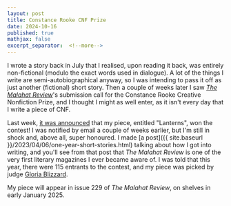 ```yaml
---
layout: post
title: Constance Rooke CNF Prize
date: 2024-10-16
published: true
mathjax: false
excerpt_separator:  <!--more-->
---
```


I wrote a story back in July that I realised, upon reading it back, was entirely non-fictional
(modulo the exact words used in dialogue). A lot of the things I write are semi-autobiographical
anyway, so I was intending to pass it off as just another (fictional) short story. Then a couple of
weeks later I saw _[The Malahat Review](https://web.uvic.ca/malahat/index.html)_'s
submission call for the Constance Rooke Creative Nonfiction Prize, and I thought I might as well enter,
as it isn't every day that I write a piece of CNF.

<!--more-->

Last week,
[it was announced](https://web.uvic.ca/malahat/contests/creative_non-fiction_prize/2024_winner.html)
that my piece, entitled "Lanterns", won the contest!
I was notified by email a couple of weeks earlier, but I'm still in shock and,
above all, super honoured. I made [a post]({{ site.baseurl }}/2023/04/06/one-year-short-stories.html)
talking about how I got into writing, and you'll see from that post that _The Malahat Review_ is
one of the very first literary magazines I ever became aware of. I was told that this year, there
were 115 entrants to the contest, and my piece was picked by judge
[Gloria Blizzard](https://www.gloriablizzard.com/).

My piece will appear in issue 229 of _The Malahat Review_, on shelves in early January 2025.

